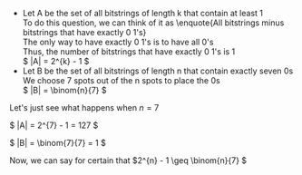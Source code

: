 <ul>
    <li> Let A be the set of all bitstrings of length k that contain at least 1 <br/>
    To do this question, we can think of it as \enquote{All bitstrings minus bitstrings that have exactly 0 1's} <br/>
    The only way to have exactly 0 1's is to have all 0's <br/>
    Thus, the number of bitstrings that have exactly 0 1's is 1 <br/>
    $ |A| = 2^{k} - 1 $
    <li> Let B be the set of all bitstrings of length n that contain exactly seven 0s <br/>
    We choose 7 spots out of the n spots to place the 0s <br/>
    $ |B| = \binom{n}{7} $
</ul>

Let's just see what happens when $n = 7$

$ |A| = 2^{7} - 1 = 127 $

$ |B| = \binom{7}{7} = 1 $

Now, we can say for certain that $2^{n} - 1 \geq \binom{n}{7} $
